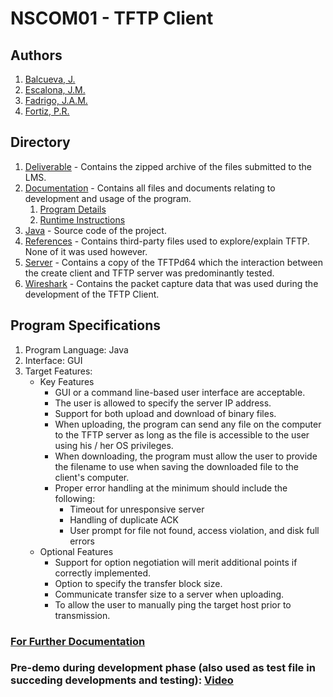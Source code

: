 # NSCOM01 - TFTP Client

## Authors
1. [Balcueva, J.](https://github.com/JushoB)
2. [Escalona, J.M.](https://github.com/jm55DLSU)
3. [Fadrigo, J.A.M.](https://github.com/ExME168)
4. [Fortiz, P.R.](https://github.com/prpfortiz)

## Directory
1. [Deliverable](https://github.com/jm55DLSU/NSCOM01/tree/main/TFTP/Deliverable) - Contains the zipped archive of the files submitted to the LMS.
2. [Documentation](https://github.com/jm55DLSU/NSCOM01/tree/main/TFTP/Documentation) - Contains all files and documents relating to development and usage of the program.
    1. [Program Details](https://github.com/jm55DLSU/NSCOM01/blob/main/TFTP/Documentation/NSCOM01%20-%20Program%20Design.pdf)
    2. [Runtime Instructions](https://github.com/jm55DLSU/NSCOM01/blob/main/TFTP/Documentation/Runtime%20Instructions.pdf)
3. [Java](https://github.com/jm55DLSU/NSCOM01/tree/main/TFTP/Java) - Source code of the project.
4. [References](https://github.com/jm55DLSU/NSCOM01/tree/main/TFTP/References) - Contains third-party files used to explore/explain TFTP. None of it was used however.
5. [Server](https://github.com/jm55DLSU/NSCOM01/tree/main/TFTP/Server) - Contains a copy of the TFTPd64 which the interaction between the create client and TFTP server was predominantly tested.
6. [Wireshark](https://github.com/jm55DLSU/NSCOM01/tree/main/TFTP/Wireshark) - Contains the packet capture data that was used during the development of the TFTP Client.

## Program Specifications
1. Program Language: Java
2. Interface: GUI
3. Target Features:
    * Key Features
        * GUI or a command line-based user interface are acceptable.
        * The user is allowed to specify the server IP address.
        * Support for both upload and download of binary files.
        * When uploading, the program can send any file on the computer to the TFTP server as long as the file is accessible to the user using his / her OS privileges.
        * When downloading, the program must allow the user to provide the filename to use when saving the downloaded file to the client's computer.
        * Proper error handling at the minimum should include the following:
            * Timeout for unresponsive server
            * Handling of duplicate ACK
            * User prompt for file not found, access violation, and disk full errors
    * Optional Features
        * Support for option negotiation will merit additional points if correctly implemented.
        * Option to specify the transfer block size.
        * Communicate transfer size to a server when uploading.
        * To allow the user to manually ping the target host prior to transmission.

### [For Further Documentation](https://github.com/jm55DLSU/NSCOM01/blob/main/TFTP/Documentation/NSCOM01%20-%20Program%20Design.pdf)

### Pre-demo during development phase (also used as test file in succeding developments and testing): [Video](https://github.com/jm55DLSU/NSCOM01/blob/main/TFTP/Java/demo.mp4)